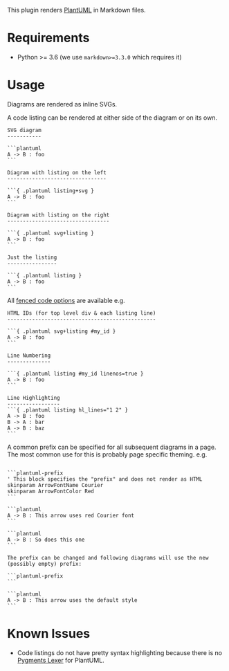 This plugin renders [PlantUML](https://plantuml.com/) in Markdown files.

# Requirements

* Python >= 3.6 (we use `markdown>=3.3.0` which requires it)

# Usage

Diagrams are rendered as inline SVGs.

A code listing can be rendered at either side of the diagram or on its own.

~~~text
SVG diagram
-----------
  
```plantuml
A -> B : foo
```

Diagram with listing on the left
--------------------------------

```{ .plantuml listing+svg }
A -> B : foo
```

Diagram with listing on the right
---------------------------------

```{ .plantuml svg+listing }
A -> B : foo
```

Just the listing
----------------

```{ .plantuml listing }
A -> B : foo
```
~~~

All [fenced code options](https://python-markdown.github.io/extensions/fenced_code_blocks/) are available e.g.

~~~text
HTML IDs (for top level div & each listing line)
------------------------------------------------

```{ .plantuml svg+listing #my_id }
A -> B : foo
```

Line Numbering
--------------

```{ .plantuml listing #my_id linenos=true }
A -> B : foo
```

Line Highlighting
-----------------
```{ .plantuml listing hl_lines="1 2" }
A -> B : foo
B -> A : bar
A -> B : baz
```

~~~

A common prefix can be specified for all subsequent diagrams in a page.
The most common use for this is probably page specific theming.  e.g.

~~~text

```plantuml-prefix
' This block specifies the "prefix" and does not render as HTML
skinparam ArrowFontName Courier
skinparam ArrowFontColor Red
```

```plantuml
A -> B : This arrow uses red Courier font
```

```plantuml
A -> B : So does this one
```

The prefix can be changed and following diagrams will use the new (possibly empty) prefix:

```plantuml-prefix
```

```plantuml
A -> B : This arrow uses the default style
```
~~~

# Known Issues

* Code listings do not have pretty syntax highlighting because there is no
  [Pygments Lexer](https://pygments.org/docs/lexers/) for PlantUML.
  